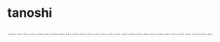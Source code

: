 # tanoshi
....................................................................................................................